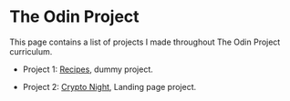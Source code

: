 # The Odin Project

This page contains a list of projects I made throughout The Odin Project curriculum.

- Project 1: [Recipes](https://mahmoud-elnagar1698.github.io/The-Odin-Project/recipes/ "dummy project: a project with no useful information, just placeholders"), dummy project.

- Project 2: [Crypto Night](https://mahmoud-elnagar1698.github.io/The-Odin-Project/crypto-night/ "HTML, CSS (Flexbox)"), Landing page project.
